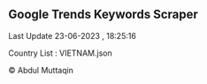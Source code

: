 

## Google Trends Keywords Scraper 
 
Last Update 23-06-2023 , 18:25:16

Country List :
VIETNAM.json



© Abdul Muttaqin 

